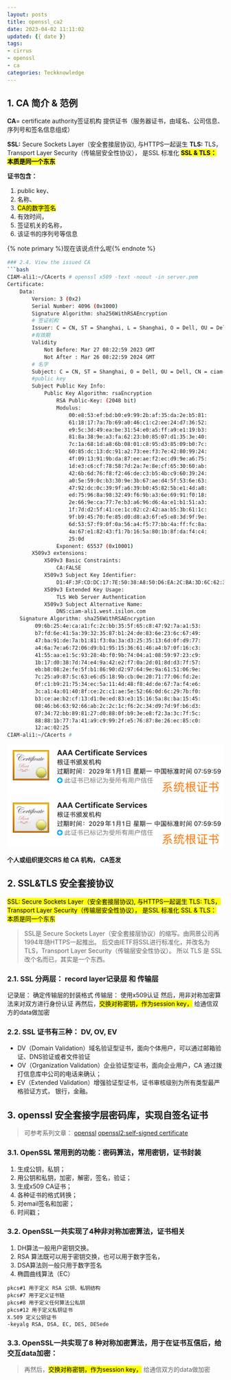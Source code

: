 ```yaml
---
layout: posts
title: openssl_ca2
date: 2023-04-02 11:11:02
updated: {{ date }}
tags: 
- cirrus
- openssl
- ca
categories: Teckknowledge
---
```


## 1. CA 简介 & 范例
**CA**= certificate authority签证机构
提供证书（服务器证书，由域名、公司信息、序列号和签名信息组成）

**SSL:** Secure Sockets Layer（安全套接层协议), 与HTTPS一起诞生
**TLS:** TLS，Transport Layer Security（传输层安全性协议）， 是SSL 标准化
<mark>**SSL & TLS： 本质是同一个东东**</mark>

**证书包含：**
1. public key、
1. 名称、 
1. <mark>CA的数字签名</mark>
1. 有效时间，
1. 签证机关的名称，
1. 该证书的序列号等信息


{% note primary %}现在该说点什么呢{% endnote %}

```bash
### 2.4. View the issued CA
```bash
CIAM-ali1:~/CAcerts # openssl x509 -text -noout -in server.pem
Certificate:
    Data:
        Version: 3 (0x2)
        Serial Number: 4096 (0x1000)
        Signature Algorithm: sha256WithRSAEncryption
        # 签证机构
        Issuer: C = CN, ST = Shanghai, L = Shanghai, O = Dell, OU = Dell
        #有效期
        Validity
            Not Before: Mar 27 08:22:59 2023 GMT
            Not After : Mar 26 08:22:59 2024 GMT
        # 名字    
        Subject: C = CN, ST = Shanghai, O = Dell, OU = Dell, CN = ciam-ali1.west.isilon.com
        #public key
        Subject Public Key Info:
            Public Key Algorithm: rsaEncryption
                RSA Public-Key: (2048 bit)
                Modulus:
                    00:e8:53:ef:bd:b0:e9:99:2b:af:35:da:2e:b5:81:
                    61:18:17:7a:7b:69:a0:46:c1:c2:ee:24:d7:36:52:
                    e9:5c:3d:49:ea:be:31:54:e0:a5:ff:a9:e1:19:b3:
                    81:8a:38:9e:a3:fa:62:23:b0:85:07:d1:35:3e:40:
                    7c:1a:68:1d:a8:6b:08:01:c8:95:d3:85:09:b0:7c:
                    60:85:dc:13:dc:91:a2:73:ee:f3:7e:42:80:99:24:
                    4f:09:13:91:9b:da:87:ee:ae:f2:ec:d9:9e:a6:75:
                    1d:e3:c6:cf:78:58:7d:2a:7e:8e:cf:65:30:60:ab:
                    42:6b:6d:76:f8:f2:46:de:c3:b5:4b:c9:60:39:24:
                    a0:5e:59:0c:b3:30:9e:3b:67:ae:d4:5f:53:6e:63:
                    47:92:dc:0c:39:9f:a6:39:b0:45:82:5b:e1:4d:a8:
                    ed:75:96:8a:98:32:49:f6:9b:a3:6e:69:91:f0:18:
                    2e:66:9e:ca:77:7e:b3:a6:96:d6:4a:e1:b1:51:a3:
                    1f:7d:d2:5f:41:ce:1c:02:c2:42:aa:b5:3b:61:1c:
                    9f:b9:45:70:fe:85:d0:d8:a3:6f:e5:e8:3d:9f:9e:
                    6d:53:57:f9:0f:0a:56:a4:f5:77:bb:4a:ff:fc:8a:
                    4a:67:e1:82:43:f1:7b:16:5a:80:1b:8f:da:f4:c4:
                    25:0d
                Exponent: 65537 (0x10001)
        X509v3 extensions:
            X509v3 Basic Constraints:
                CA:FALSE
            X509v3 Subject Key Identifier:
                D1:4F:3F:CD:DC:17:7E:50:38:A8:50:D6:EA:2C:BA:3D:6C:62:35:A1
            X509v3 Extended Key Usage:
                TLS Web Server Authentication
            X509v3 Subject Alternative Name:
                DNS:ciam-ali1.west.isilon.com
    Signature Algorithm: sha256WithRSAEncryption
         09:6b:25:4e:ca:a1:fc:2c:bb:35:5f:65:c8:47:92:7a:a1:53:
         b7:fd:6e:41:5a:39:32:35:87:b1:24:de:83:6e:23:6c:67:49:
         47:ba:91:de:7a:b1:81:f3:0a:3a:d3:25:35:13:6d:0f:d9:77:
         a4:6a:7e:a6:72:06:d9:b1:95:15:36:61:46:a4:b7:0f:16:c3:
         41:55:aa:e1:5c:93:28:4b:f0:9b:74:04:a1:08:59:97:23:c9:
         1b:17:d0:38:7d:74:e4:9a:42:e2:f7:0a:2d:01:8d:d3:7f:57:
         eb:b8:08:2e:fe:5f:b1:86:90:d2:97:64:9e:9a:61:51:06:9e:
         7c:25:a9:87:5c:63:e6:d5:18:9b:cb:0e:20:71:77:06:fd:2e:
         0f:c1:b9:21:75:34:ec:5a:11:4d:48:f8:4d:de:67:7a:f4:e6:
         3c:a1:4a:01:40:8f:ce:2c:c1:ae:5e:52:66:0d:6c:29:7b:f0:
         b3:ce:ae:b2:cf:13:d1:0e:ed:83:e3:15:16:5a:8c:ba:15:45:
         08:46:b6:63:92:66:ab:2c:2c:1c:f6:2c:34:d9:7d:9f:b6:d3:
         07:34:72:bb:89:81:27:d0:88:0f:b9:3e:e8:f2:3a:3c:7f:5c:
         88:88:1b:77:7a:41:a9:c9:99:2f:e5:76:87:8e:26:ec:85:c0:
         12:ac:02:25
CIAM-ali1:~/CAcerts #
```

![](vx_images/116433111278673.png)
![](/uploads/116433111278673.png)

**个人或组织提交CRS 给 CA 机构， CA签发**


## 2. SSL&TLS  安全套接协议
<MARK>SSL: Secure Sockets Layer（安全套接层协议), 与HTTPS一起诞生
TLS: TLS，Transport Layer Security（传输层安全性协议）， 是SSL 标准化
SSL & TLS： 本质是同一个东东</MARK>

> SSL是 Secure Sockets Layer（安全套接层协议）的缩写。由网景公司再1994年随HTTPS一起推出。
> 后交由IETF将SSL进行标准化，并改名为 TLS，Transport Layer Security（传输层安全性协议）。
> 所以 TLS 是 SSL 改个名而已，其实是一个东西。

### 2.1. SSL 分两层： record layer记录层 和 传输层
记录层： 确定传输层的封装格式
传输层： 使用x509认证
然后，用非对称加密算法来对双方进行身份认证
再然后，<mark>交换对称密钥，作为session key，</mark> 给通信双方的data做加密

### 2.2. SSL 证书有三种： DV, OV, EV

* DV（Domain Validation）域名验证型证书，面向个体用户，可以通过邮箱验证、DNS验证或者文件验证
* OV（Organization Validation）企业验证型证书，面向企业用户，CA 通过拨打信息库中公司的电话来确认；
* EV（Extended Validation）增强验证型证书，证书审核级别为所有类型最严格验证方式， 银行，金融。

## 3. openssl 安全套接字层密码库，实现自签名证书
> 可参考系列文章：
[openssl](https://angellaugh.github.io/2023/04/01/openssl/)
[openssl2:self-signed certificate](https://angellaugh.github.io/2023/03/28/openssl_2_signed/)

<!--more-->

### 3.1. OpenSSL 常用到的功能：密码算法，常用密钥，证书封装
1. 生成公钥，私钥；
1. 用公钥和私钥，加密，解密，签名，验证；
1. 生成x509 CA证书；
1. 各种证书的格式转换；
1. 对email签名和加密；
1. 时间戳；

### 3.2. OpenSSL一共实现了4种非对称加密算法，证书相关
1. DH算法一般用户密钥交换。
1. RSA 算法既可以用于密钥交换，也可以用于数字签名，
1. DSA算法则一般只用于数字签名
1. 椭圆曲线算法（EC）

```
pkcs#1 用于定义 RSA 公钥、私钥结构
pkcs#7 用于定义证书链
pkcs#8 用于定义任何算法公私钥
pkcs#12 用于定义私钥证书
X.509 定义公钥证书
-keyalg RSA, DSA, EC, DES, DESede
```

### 3.3. OpenSSL一共实现了8 种对称加密算法，用于在证书互信后，给交互data加密：
> 再然后，<mark>交换对称密钥，作为session key，</mark> 给通信双方的data做加密